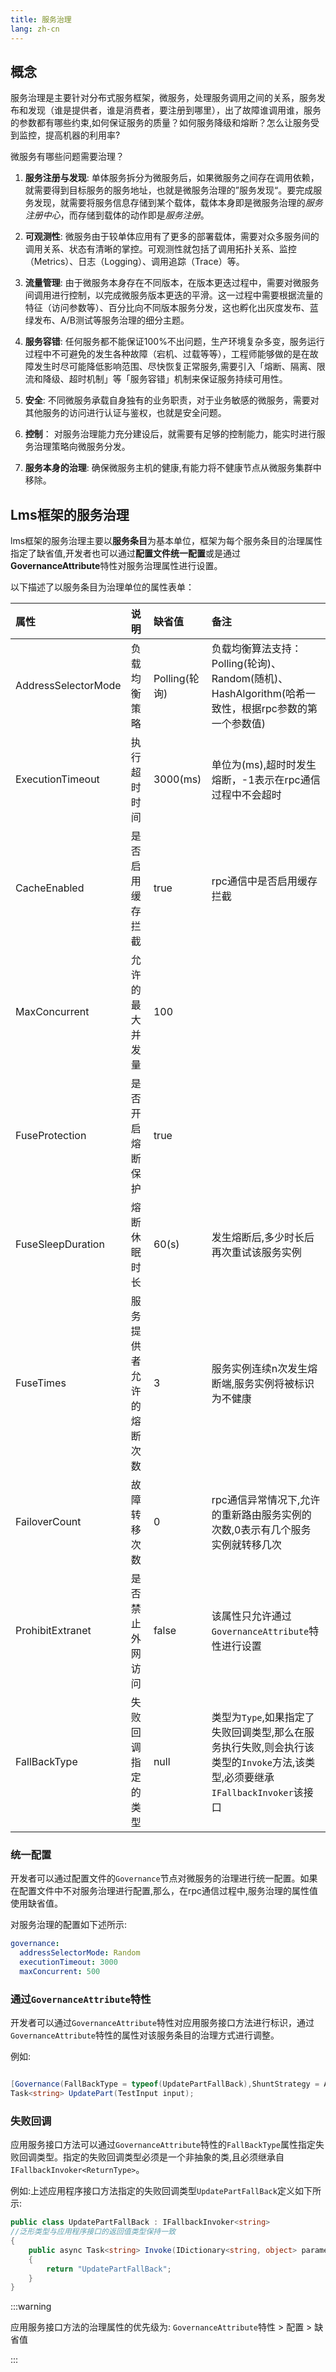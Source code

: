 ```yaml
---
title: 服务治理
lang: zh-cn
---
```


## 概念

服务治理是主要针对分布式服务框架，微服务，处理服务调用之间的关系，服务发布和发现（谁是提供者，谁是消费者，要注册到哪里），出了故障谁调用谁，服务的参数都有哪些约束,如何保证服务的质量？如何服务降级和熔断？怎么让服务受到监控，提高机器的利用率?

微服务有哪些问题需要治理？

1. **服务注册与发现**: 单体服务拆分为微服务后，如果微服务之间存在调用依赖，就需要得到目标服务的服务地址，也就是微服务治理的”服务发现“。要完成服务发现，就需要将服务信息存储到某个载体，载体本身即是微服务治理的*服务注册中心*，而存储到载体的动作即是*服务注册*。

2. **可观测性**: 微服务由于较单体应用有了更多的部署载体，需要对众多服务间的调用关系、状态有清晰的掌控。可观测性就包括了调用拓扑关系、监控（Metrics）、日志（Logging）、调用追踪（Trace）等。

3. **流量管理**: 由于微服务本身存在不同版本，在版本更迭过程中，需要对微服务间调用进行控制，以完成微服务版本更迭的平滑。这一过程中需要根据流量的特征（访问参数等）、百分比向不同版本服务分发，这也孵化出灰度发布、蓝绿发布、A/B测试等服务治理的细分主题。

4. **服务容错**: 任何服务都不能保证100%不出问题，生产环境复杂多变，服务运行过程中不可避免的发生各种故障（宕机、过载等等），工程师能够做的是在故障发生时尽可能降低影响范围、尽快恢复正常服务,需要引入「熔断、隔离、限流和降级、超时机制」等「服务容错」机制来保证服务持续可用性。

4. **安全**: 不同微服务承载自身独有的业务职责，对于业务敏感的微服务，需要对其他服务的访问进行认证与鉴权，也就是安全问题。

5. **控制**： 对服务治理能力充分建设后，就需要有足够的控制能力，能实时进行服务治理策略向微服务分发。

6. **服务本身的治理**: 确保微服务主机的健康,有能力将不健康节点从微服务集群中移除。

## Lms框架的服务治理

lms框架的服务治理主要以**服务条目**为基本单位，框架为每个服务条目的治理属性指定了缺省值,开发者也可以通过**配置文件统一配置**或是通过**GovernanceAttribute**特性对服务治理属性进行设置。

以下描述了以服务条目为治理单位的属性表单：

| 属性 | 说明 | 缺省值 |  备注 |
|:-----|:-----|:-----|:------|
| AddressSelectorMode | 负载均衡策略 | Polling(轮询) | 负载均衡算法支持：Polling(轮询)、Random(随机)、HashAlgorithm(哈希一致性，根据rpc参数的第一个参数值) |
| ExecutionTimeout | 执行超时时间 | 3000(ms) | 单位为(ms),超时时发生熔断，-1表示在rpc通信过程中不会超时 |
| CacheEnabled | 是否启用缓存拦截 | true | rpc通信中是否启用缓存拦截 |
| MaxConcurrent | 允许的最大并发量 | 100 |  |
| FuseProtection | 是否开启熔断保护  | true |  |
| FuseSleepDuration | 熔断休眠时长  | 60(s) | 发生熔断后,多少时长后再次重试该服务实例 |
| FuseTimes | 服务提供者允许的熔断次数  | 3 | 服务实例连续n次发生熔断端,服务实例将被标识为不健康 |
| FailoverCount | 故障转移次数  | 0 | rpc通信异常情况下,允许的重新路由服务实例的次数,0表示有几个服务实例就转移几次 |
| ProhibitExtranet | 是否禁止外网访问  | false | 该属性只允许通过`GovernanceAttribute`特性进行设置 |
| FallBackType | 失败回调指定的类型  | null | 类型为`Type`,如果指定了失败回调类型,那么在服务执行失败,则会执行该类型的`Invoke`方法,该类型,必须要继承`IFallbackInvoker`该接口 |


### 统一配置

开发者可以通过配置文件的`Governance`节点对微服务的治理进行统一配置。如果在配置文件中不对服务治理进行配置,那么，在rpc通信过程中,服务治理的属性值使用缺省值。

对服务治理的配置如下述所示:

```yaml
governance:
  addressSelectorMode: Random
  executionTimeout: 3000
  maxConcurrent: 500
```

### 通过`GovernanceAttribute`特性

开发者可以通过`GovernanceAttribute`特性对应用服务接口方法进行标识，通过`GovernanceAttribute`特性的属性对该服务条目的治理方式进行调整。

例如:

```csharp

[Governance(FallBackType = typeof(UpdatePartFallBack),ShuntStrategy = AddressSelectorMode.HashAlgorithm)]
Task<string> UpdatePart(TestInput input);

```

### 失败回调

应用服务接口方法可以通过`GovernanceAttribute`特性的`FallBackType`属性指定失败回调类型。指定的失败回调类型必须是一个非抽象的类,且必须继承自`IFallbackInvoker<ReturnType>`。

例如:上述应用程序接口方法指定的失败回调类型`UpdatePartFallBack`定义如下所示:

```csharp
public class UpdatePartFallBack : IFallbackInvoker<string> 
//泛形类型与应用程序接口的返回值类型保持一致
{
    public async Task<string> Invoke(IDictionary<string, object> parameters)
    {
        return "UpdatePartFallBack";
    }
}

```

:::warning

应用服务接口方法的治理属性的优先级为: `GovernanceAttribute`特性 > 配置 > 缺省值

:::